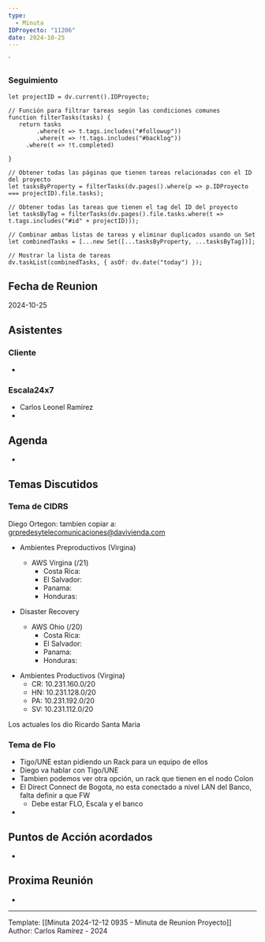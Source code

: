 ```yaml
---
type:
  - Minuta
IDProyecto: "11206"
date: 2024-10-25
---
```

`

### Seguimiento

```dataviewjs
let projectID = dv.current().IDProyecto;

// Función para filtrar tareas según las condiciones comunes
function filterTasks(tasks) {
   return tasks
        .where(t => t.tags.includes("#followup"))
        .where(t => !t.tags.includes("#backlog"))
     .where(t => !t.completed)
        
}

// Obtener todas las páginas que tienen tareas relacionadas con el ID del proyecto
let tasksByProperty = filterTasks(dv.pages().where(p => p.IDProyecto === projectID).file.tasks);

// Obtener todas las tareas que tienen el tag del ID del proyecto
let tasksByTag = filterTasks(dv.pages().file.tasks.where(t => t.tags.includes("#id" + projectID)));

// Combinar ambas listas de tareas y eliminar duplicados usando un Set
let combinedTasks = [...new Set([...tasksByProperty, ...tasksByTag])];

// Mostrar la lista de tareas
dv.taskList(combinedTasks, { asOf: dv.date("today") });
 ```
## Fecha de Reunion
2024-10-25

## Asistentes

### Cliente
* 
### Escala24x7
- Carlos Leonel Ramírez
-  

## Agenda
* 
## Temas Discutidos

### Tema de CIDRS

Diego Ortegon:
tambien copiar a: grpredesytelecomunicaciones@davivienda.com

* Ambientes Preproductivos (Virgina)
	* AWS Virgina (/21)
		* Costa Rica: 
		* El Salvador: 
		* Panama: 
		* Honduras: 
	
* Disaster Recovery
	* AWS Ohio (/20)
		* Costa Rica:
		* El Salvador:
		* Panama:
		* Honduras:

- Ambientes Productivos (Virgina)
	- CR: 10.231.160.0/20
	- HN: 10.231.128.0/20
	- PA: 10.231.192.0/20
	- SV: 10.231.112.0/20

Los actuales los dio Ricardo Santa Maria

### Tema de Flo
- Tigo/UNE estan pidiendo un Rack para un equipo de ellos
- Diego va hablar con Tigo/UNE
- Tambien podemos ver otra opción, un rack que tienen en el nodo Colon
- El Direct Connect de Bogota, no esta conectado a nivel LAN del Banco, falta definir a que FW
	- Debe estar FLO, Escala y el banco
- 


## Puntos de Acción acordados
- 

## Proxima Reunión
*   

---
Template: [[Minuta 2024-12-12 0935 - Minuta de Reunion Proyecto]]
Author: Carlos Ramírez - 2024
